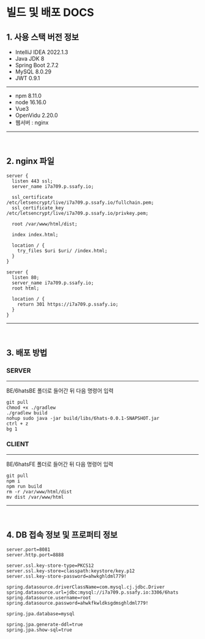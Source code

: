# 빌드 및 배포 DOCS 

## 1. 사용 스택 버전 정보
* IntelliJ IDEA 2022.1.3
* Java JDK 8 
* Spring Boot 2.7.2
* MySQL 8.0.29
* JWT 0.9.1
---
* npm 8.11.0
* node 16.16.0
* Vue3
* OpenVidu 2.20.0
* 웹서버 : nginx

---
<br>

## 2. nginx 파일

```
server {
  listen 443 ssl;
  server_name i7a709.p.ssafy.io;
  
  ssl_certificate /etc/letsencrypt/live/i7a709.p.ssafy.io/fullchain.pem;
  ssl_certificate_key /etc/letsencrypt/live/i7a709.p.ssafy.io/privkey.pem;

  root /var/www/html/dist;
  
  index index.html;

  location / {
    try_files $uri $uri/ /index.html;
  }
}

server {
  listen 80;
  server_name i7a709.p.ssafy.io;
  root html;
  
  location / {
    return 301 https://i7a709.p.ssafy.io;
  }
} 
```
---
<br>

## 3. 배포 방법
### SERVER 
---
BE/6hatsBE 폴더로 들어간 뒤
다음 명령어 입력
```
git pull
chmod +x ./gradlew
./gradlew build
nohup sudo java -jar build/libs/6hats-0.0.1-SNAPSHOT.jar
ctrl + z
bg 1
```

### CLIENT
---
BE/6hatsFE 폴더로 들어간 뒤
다음 명령어 입력
```
git pull
npm i
npm run build
rm -r /var/www/html/dist
mv dist /var/www/html
```

---
<br>

## 4. DB 접속 정보 및 프로퍼티 정보
```
server.port=8081
server.http.port=8888

server.ssl.key-store-type=PKCS12
server.ssl.key-store=classpath:keystore/key.p12
server.ssl.key-store-password=ahwkghldml779!

spring.datasource.driverClassName=com.mysql.cj.jdbc.Driver
spring.datasource.url=jdbc:mysql://i7a709.p.ssafy.io:3306/6hats
spring.datasource.username=root
spring.datasource.password=ahwkfkwldksgdmsghldml779!

spring.jpa.database=mysql

spring.jpa.generate-ddl=true
spring.jpa.show-sql=true

```

